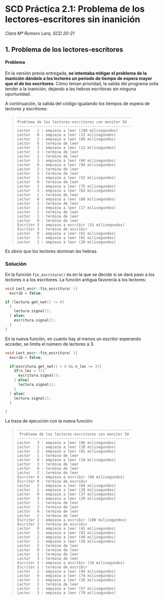 # SCD Práctica 2.1: Problema de los lectores-escritores sin inanición

###### Clara Mª Romero Lara, SCD 20-21



## 1. Problema de los lectores-escritores

#### Problema

En la versión previa entregada, **se intentaba mitigar el problema de la inanición dándole a los lectores un periodo de tiempo de espera mayor que el de los escritores**. Cómo tenían prioridad, la salida del programa solía tender a la inanición, dejando a las hebras escritoras sin ninguna oportunidad.

A continuación, la salida del código igualando los tiempos de espera de lectores y escritores:

>```
>----------------------------------------------------
> Problema de los lectores-escritores con monitor SU 
>----------------------------------------------------
>Lector   1 : empieza a leer (100 milisegundos)
>Lector   0 : empieza a leer (13 milisegundos)
>Lector   2 : empieza a leer (89 milisegundos)
>Lector   0 : termina de leer 
>Lector   3 : empieza a leer (12 milisegundos)
>Lector   3 : termina de leer 
>Lector   1 : termina de leer 
>Lector   3 : empieza a leer (60 milisegundos)
>Lector   0 : empieza a leer (94 milisegundos)
>Lector   2 : termina de leer 
>Lector   3 : termina de leer 
>Lector   1 : empieza a leer (52 milisegundos)
>Lector   0 : termina de leer 
>Lector   2 : empieza a leer (75 milisegundos)
>Lector   3 : empieza a leer (63 milisegundos)
>Lector   1 : termina de leer 
>Lector   0 : empieza a leer (60 milisegundos)
>Lector   3 : termina de leer 
>Lector   1 : empieza a leer (17 milisegundos)
>Lector   2 : termina de leer 
>Lector   1 : termina de leer 
>Lector   0 : termina de leer 
>Escritor 3 : empieza a escribir (31 milisegundos)
>Escritor 3 : termina de escribir 
>Lector   0 : empieza a leer (61 milisegundos)
>Lector   3 : empieza a leer (65 milisegundos)
>Lector   1 : empieza a leer (20 milisegundos)
>```



Es obvio que los lectores dominan las hebras. 



### Solución

En la función `fin_escritura()` es en la que se decide si se dará paso a los lectores o a los escritores. La función antigua favorecía a los lectores:

```c++
void Lect_escr::fin_escritura( ){
  escrib = false;

if (lectura.get_nwt() != 0)
  {
    lectura.signal();
  } else{
    escritura.signal();
  }
}

```



En la nueva función, en cuanto hay al menos un escritor esperando acceder, se limita el número de lectores a 3.

```c++
void Lect_escr::fin_escritura( ){
  escrib = false;

  if(escritura.get_nwt() > 0 && n_lec >= 3){
    if(n_lec > 3){
      escritura.signal();
    } else{
      lectura.signal();
    }
  } else{
    lectura.signal();
  }

}

```



La traza de ejecución con la nueva función:

> ```
> ----------------------------------------------------
>  Problema de los lectores-escritores con monitor SU 
> ----------------------------------------------------
> Lector   3 : empieza a leer (86 milisegundos)
> Lector   1 : empieza a leer (20 milisegundos)
> Lector   2 : empieza a leer (81 milisegundos)
> Lector   1 : termina de leer 
> Lector   0 : empieza a leer (18 milisegundos)
> Lector   3 : termina de leer 
> Lector   0 : termina de leer 
> Lector   2 : termina de leer 
> Escritor 0 : empieza a escribir (98 milisegundos)
> Escritor 0 : termina de escribir 
> Lector   2 : empieza a leer (84 milisegundos)
> Lector   1 : empieza a leer (20 milisegundos)
> Lector   0 : empieza a leer (37 milisegundos)
> Lector   3 : empieza a leer (29 milisegundos)
> Lector   1 : termina de leer 
> Lector   3 : termina de leer 
> Lector   0 : termina de leer 
> Lector   2 : termina de leer 
> Escritor 2 : empieza a escribir (100 milisegundos)
> Escritor 2 : termina de escribir 
> Lector   0 : empieza a leer (41 milisegundos)
> Lector   3 : empieza a leer (91 milisegundos)
> Lector   2 : empieza a leer (40 milisegundos)
> Lector   1 : empieza a leer (58 milisegundos)
> Lector   2 : termina de leer 
> Lector   0 : termina de leer 
> Lector   1 : termina de leer 
> Lector   3 : termina de leer 
> Escritor 1 : empieza a escribir (16 milisegundos)
> Escritor 1 : termina de escribir 
> Lector   1 : empieza a leer (94 milisegundos)
> Lector   0 : empieza a leer (74 milisegundos)
> Lector   2 : empieza a leer (26 milisegundos)
> Lector   2 : termina de leer 
> Lector   2 : empieza a leer (57 milisegundos)
> Lector   3 : empieza a leer (79 milisegundos)
> ```